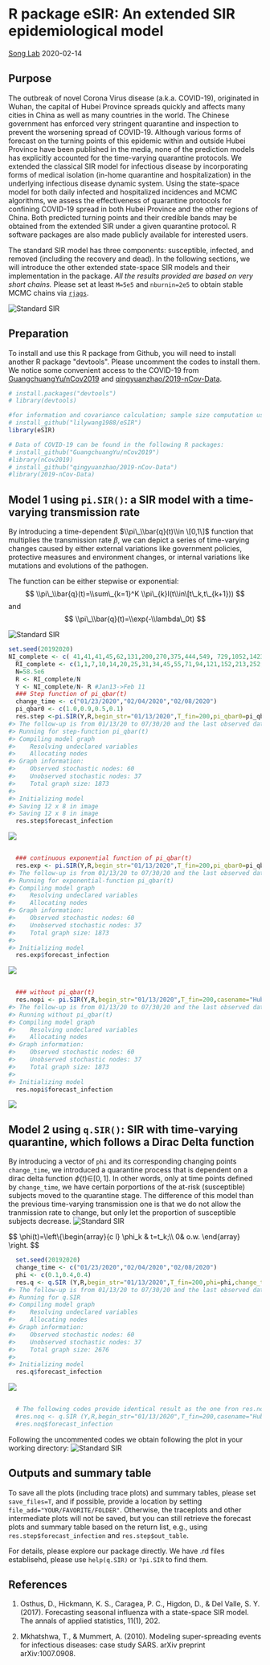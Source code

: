 R package eSIR: An extended SIR epidemiological model
================
[Song Lab](http://www.umich.edu/~songlab/)
2020-02-14

Purpose
-------

The outbreak of novel Corona Virus disease (a.k.a. COVID-19), originated in Wuhan, the capital of Hubei Province spreads quickly and affects many cities in China as well as many countries in the world. The Chinese government has enforced very stringent quarantine and inspection to prevent the worsening spread of COVID-19. Although various forms of forecast on the turning points of this epidemic within and outside Hubei Province have been published in the media, none of the prediction models has explicitly accounted for the time-varying quarantine protocols. We extended the classical SIR model for infectious disease by incorporating forms of medical isolation (in-home quarantine and hospitalization) in the underlying infectious disease dynamic system. Using the state-space model for both daily infected and hospitalized incidences and MCMC algorithms, we assess the effectiveness of quarantine protocols for confining COVID-19 spread in both Hubei Province and the other regions of China. Both predicted turning points and their credible bands may be obtained from the extended SIR under a given quarantine protocol. R software packages are also made publicly available for interested users.

The standard SIR model has three components: susceptible, infected, and removed (including the recovery and dead). In the following sections, we will introduce the other extended state-space SIR models and their implementation in the package. *All the results provided are based on very short chains.* Please set at least `M=5e5` and `nburnin=2e5` to obtain stable MCMC chains via [`rjags`](https://cran.r-project.org/web/packages/rjags/index.html).

![Standard SIR](man/figures/SIR.png)

Preparation
-----------

To install and use this R package from Github, you will need to install another R package "devtools". Please uncomment the codes to install them. We notice some convenient access to the COVID-19 from [GuangchuangYu/nCov2019](https://github.com/GuangchuangYu/nCov2019) and [qingyuanzhao/2019-nCov-Data](https://github.com/qingyuanzhao/2019-nCov-Data).

``` r
# install.packages("devtools")
# library(devtools)

#for information and covariance calculation; sample size computation using Hasegawa proposal
# install_github("lilywang1988/eSIR")
library(eSIR) 

# Data of COVID-19 can be found in the following R packages: 
# install_github("GuangchuangYu/nCov2019")
#library(nCov2019) 
# install_github("qingyuanzhao/2019-nCov-Data")
#library(2019-nCov-Data) 
```

Model 1 using `pi.SIR()`: a SIR model with a time-varying transmission rate
---------------------------------------------------------------------------

By introducing a time-dependent $\\pi\_\\bar{q}(t)\\in \[0,1\]$ function that multiplies the transmission rate *β*, we can depict a series of time-varying changes caused by either external variations like government policies, protective measures and environment changes, or internal variations like mutations and evolutions of the pathogen.

The function can be either stepwise or exponential:
$$
\\pi\_\\bar{q}(t)=\\sum\_{k=1}^K \\pi\_{k}I(t\\in\[t\_k,t\_{k+1}))
$$
 and
$$
\\pi\_\\bar{q}(t)=\\exp(-\\lambda\_0t)
$$

![Standard SIR](man/figures/model1.png)

``` r
set.seed(20192020)
NI_complete <- c( 41,41,41,45,62,131,200,270,375,444,549, 729,1052,1423,2714,3554,4903,5806,7153,9074,11177,13522,16678,19665,22112,24953,27100,29631,31728,33366)
  RI_complete <- c(1,1,7,10,14,20,25,31,34,45,55,71,94,121,152,213,252,345,417,561,650,811,1017,1261,1485,1917,2260,2725,3284,3754)
  N=58.5e6
  R <- RI_complete/N
  Y <- NI_complete/N- R #Jan13->Feb 11
  ### Step function of pi_qbar(t)
  change_time <- c("01/23/2020","02/04/2020","02/08/2020")
  pi_qbar0 <- c(1.0,0.9,0.5,0.1)
  res.step <-pi.SIR(Y,R,begin_str="01/13/2020",T_fin=200,pi_qbar0=pi_qbar0,change_time=change_time,casename="Hubei_step",save_files = T)
#> The follow-up is from 01/13/20 to 07/30/20 and the last observed date is 02/11/20.
#> Running for step-function pi_qbar(t)
#> Compiling model graph
#>    Resolving undeclared variables
#>    Allocating nodes
#> Graph information:
#>    Observed stochastic nodes: 60
#>    Unobserved stochastic nodes: 37
#>    Total graph size: 1873
#> 
#> Initializing model
#> Saving 12 x 8 in image
#> Saving 12 x 8 in image
  res.step$forecast_infection
```

![](man/figures/README-model1-1.png)

``` r
  
  ### continuous exponential function of pi_qbar(t)
  res.exp <- pi.SIR(Y,R,begin_str="01/13/2020",T_fin=200,pi_qbar0=pi_qbar0,change_time=change_time,exponential=TRUE,lambda0=0.01,casename="Hubei_exp")
#> The follow-up is from 01/13/20 to 07/30/20 and the last observed date is 02/11/20.
#> Running for exponential-function pi_qbar(t)
#> Compiling model graph
#>    Resolving undeclared variables
#>    Allocating nodes
#> Graph information:
#>    Observed stochastic nodes: 60
#>    Unobserved stochastic nodes: 37
#>    Total graph size: 1873
#> 
#> Initializing model
  res.exp$forecast_infection
```

![](man/figures/README-model1-2.png)

``` r
  
  ### without pi_qbar(t)
  res.nopi <- pi.SIR(Y,R,begin_str="01/13/2020",T_fin=200,casename="Hubei_nopi")
#> The follow-up is from 01/13/20 to 07/30/20 and the last observed date is 02/11/20.
#> Running without pi_qbar(t)
#> Compiling model graph
#>    Resolving undeclared variables
#>    Allocating nodes
#> Graph information:
#>    Observed stochastic nodes: 60
#>    Unobserved stochastic nodes: 37
#>    Total graph size: 1873
#> 
#> Initializing model
  res.nopi$forecast_infection
```

![](man/figures/README-model1-3.png)

Model 2 using `q.SIR()`: SIR with time-varying quarantine, which follows a Dirac Delta function
-----------------------------------------------------------------------------------------------

By introducing a vector of `phi` and its corresponding changing points `change_time`, we introduced a quarantine process that is dependent on a dirac delta function *ϕ*(*t*)∈\[0, 1\]. In other words, only at time points defined by `change_time`, we have certain porportions of the at-risk (susceptible) subjects moved to the quarantine stage. The difference of this model than the previous time-varying transmission one is that we do not allow the tranmission rate to change, but only let the proportion of susceptible subjects decrease. ![Standard SIR](man/figures/model2.png)

$$
\\phi(t)=\\left\\{\\begin{array}{c l}
\\phi\_k & t=t\_k;\\\\
0& o.w. 
\\end{array}  \\right.
$$

``` r
  set.seed(20192020)
  change_time <- c("01/23/2020","02/04/2020","02/08/2020")
  phi <- c(0.1,0.4,0.4)
  res.q <- q.SIR (Y,R,begin_str="01/13/2020",T_fin=200,phi=phi,change_time=change_time,casename="Hubei_q")
#> The follow-up is from 01/13/20 to 07/30/20 and the last observed date is 02/11/20.
#> Running for q.SIR
#> Compiling model graph
#>    Resolving undeclared variables
#>    Allocating nodes
#> Graph information:
#>    Observed stochastic nodes: 60
#>    Unobserved stochastic nodes: 37
#>    Total graph size: 2676
#> 
#> Initializing model
  res.q$forecast_infection
```

![](man/figures/README-model2-1.png)

``` r
  
  # The following codes provide identical result as the one fron res.nopi in pi.SIR
  #res.noq <- q.SIR (Y,R,begin_str="01/13/2020",T_fin=200,casename="Hubei_noq")
  #res.noq$forecast_infection
```

Following the uncommented codes we obtain following the plot in your working directory: ![Standard SIR](man/figures/Hubei_qthetaQ_plot.png)

Outputs and summary table
-------------------------

To save all the plots (including trace plots) and summary tables, please set `save_files=T`, and if possible, provide a location by setting `file_add="YOUR/FAVORITE/FOLDER"`. Otherwise, the traceplots and other intermediate plots will not be saved, but you can still retrieve the forecast plots and summary table based on the return list, e.g., using `res.step$forecast_infection` and `res.step$out_table`.

For details, please explore our package directly. We have .rd files establisehd, please use `help(q.SIR)` or `?pi.SIR` to find them.

References
----------

1.  Osthus, D., Hickmann, K. S., Caragea, P. C., Higdon, D., & Del Valle, S. Y. (2017). Forecasting seasonal influenza with a state-space SIR model. The annals of applied statistics, 11(1), 202.

2.  Mkhatshwa, T., & Mummert, A. (2010). Modeling super-spreading events for infectious diseases: case study SARS. arXiv preprint arXiv:1007.0908.

